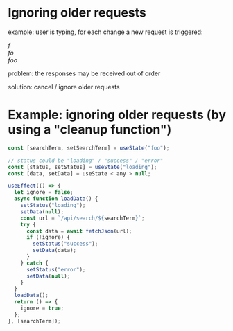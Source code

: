 # Ignoring older requests

example: user is typing, for each change a new request is triggered:

_f_  
_fo_  
_foo_

problem: the responses may be received out of order

solution: cancel / ignore older requests

# Example: ignoring older requests (by using a "cleanup function")

```js
const [searchTerm, setSearchTerm] = useState("foo");

// status could be "loading" / "success" / "error"
const [status, setStatus] = useState("loading");
const [data, setData] = useState < any > null;

useEffect(() => {
  let ignore = false;
  async function loadData() {
    setStatus("loading");
    setData(null);
    const url = `/api/search/${searchTerm}`;
    try {
      const data = await fetchJson(url);
      if (!ignore) {
        setStatus("success");
        setData(data);
      }
    } catch {
      setStatus("error");
      setData(null);
    }
  }
  loadData();
  return () => {
    ignore = true;
  };
}, [searchTerm]);
```
